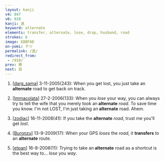 ```yaml
---
layout: kanji
v4: 847
v6: 910
kanji: 迭
keyword: alternate
elements: transfer, alternate, lose, drop, husband, road
strokes: 8
image: E8BFAD
on-yomi: テツ
permalink: /迭/
redirect_from:
 - /910/
prev: 鉄
next: 臣
---
```


1) [<a href="http://kanji.koohii.com/profile/darg_sama">darg_sama</a>] 3-11-2005(243): When you get lost, you just take an<strong> alternate</strong> road to get back on track.

2) [<a href="http://kanji.koohii.com/profile/Immacolata">Immacolata</a>] 27-2-2006(133): When you <em>lose</em> your way, you can always try to tell the wife that you merely took an<strong> alternate</strong> <em>road</em>. To save time you know. I&#039;m not LOST, I&#039;m just taking an<strong> alternate</strong> road. Ahem.

3) [<a href="http://kanji.koohii.com/profile/zodiac">zodiac</a>] 16-11-2008(41): If you take the<strong> alternate</strong> <em>road</em>, trust me you&#039;ll get <em>lost</em>.

4) [<a href="http://kanji.koohii.com/profile/Buronzu">Buronzu</a>] 13-9-2009(17): When your GPS <em>loses</em> the <em>road</em>, it <strong>transfers</strong> to an <strong>alternate</strong> route.

5) [<a href="http://kanji.koohii.com/profile/etpan">etpan</a>] 16-8-2008(11): Trying to take an<strong> alternate</strong> road as a shortcut is the best way to... <em>lose</em> you <em>way</em>.

